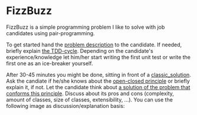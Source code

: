 # FizzBuzz
FizzBuzz is a simple programming problem I like to solve with job candidates using pair-programming. 

To get started hand the [problem description](fizzbuzz.txt) to the candidate. If needed, briefly explain [the TDD-cycle](https://i2.wp.com/www.funkysi1701.com/wp-content/uploads/2017/03/tdd_flow.gif?resize=287%2C300&ssl=1). Depending on the candidate's experience/knowledge let him/her start writing the first unit test or write the first one as an ice-breaker yourself.

After 30-45 minutes you might be done, sitting in front of a [classic_solution](classic_solution). Ask the candiate if he/she knows about the [open-closed principle](https://en.wikipedia.org/wiki/Open–closed_principle) or briefly explain it, if not. Let the candidate think about [a solution of the problem that conforms this principle](open_closed_solution). Discuss about its pros and cons (complexity, amount of classes, size of classes, extensibility, ...). You can use the following image as discussion/explanation basis:
